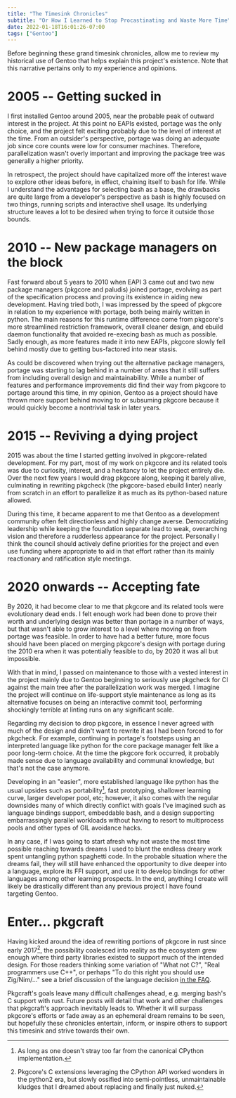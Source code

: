 ```yaml
---
title: "The Timesink Chronicles"
subtitle: "Or How I Learned to Stop Procastinating and Waste More Time"
date: 2022-01-18T16:01:26-07:00
tags: ["Gentoo"]
---
```


Before beginning these grand timesink chronicles, allow me to review my
historical use of Gentoo that helps explain this project's existence. Note that
this narrative pertains only to my experience and opinions.

# 2005 -- Getting sucked in

I first installed Gentoo around 2005, near the probable peak of outward
interest in the project. At this point no EAPIs existed, portage was the only
choice, and the project felt exciting probably due to the level of interest at
the time. From an outsider's perspective, portage was doing an adequate job
since core counts were low for consumer machines. Therefore, parallelization
wasn't overly important and improving the package tree was generally a higher
priority.

In retrospect, the project should have capitalized more off the interest wave
to explore other ideas before, in effect, chaining itself to bash for life.
While I understand the advantages for selecting bash as a base, the drawbacks
are quite large from a developer's perspective as bash is highly focused on two
things, running scripts and interactive shell usage. Its underlying structure
leaves a lot to be desired when trying to force it outside those bounds.

# 2010 -- New package managers on the block

Fast forward about 5 years to 2010 when EAPI 3 came out and two new package
managers (pkgcore and paludis) joined portage, evolving as part of the
specification process and proving its existence in aiding new development.
Having tried both, I was impressed by the speed of pkgcore in relation to my
experience with portage, both being mainly written in python. The main reasons
for this runtime difference come from pkgcore's more streamlined restriction
framework, overall cleaner design, and ebuild daemon functionality that
avoided re-execing bash as much as possible. Sadly enough, as more features
made it into new EAPIs, pkgcore slowly fell behind mostly due to getting
bus-factored into near stasis.

As could be discovered when trying out the alternative package managers,
portage was starting to lag behind in a number of areas that it still suffers
from including overall design and maintainability. While a number of features
and performance improvements did find their way from pkgcore to portage around
this time, in my opinion, Gentoo as a project should have thrown more support
behind moving to or subsuming pkgcore because it would quickly become a
nontrivial task in later years.

# 2015 -- Reviving a dying project

2015 was about the time I started getting involved in pkgcore-related
development. For my part, most of my work on pkgcore and its related tools was
due to curiosity, interest, and a hesitancy to let the project entirely die.
Over the next few years I would drag pkgcore along, keeping it barely alive,
culminating in rewriting pkgcheck (the pkgcore-based ebuild linter) nearly from
scratch in an effort to parallelize it as much as its python-based nature
allowed.

During this time, it became apparent to me that Gentoo as a development
community often felt directionless and highly change averse. Democratizing
leadership while keeping the foundation separate lead to weak, overarching
vision and therefore a rudderless appearance for the project. Personally I
think the council should actively define priorities for the project and even
use funding where appropriate to aid in that effort rather than its mainly
reactionary and ratification style meetings.

# 2020 onwards -- Accepting fate

By 2020, it had become clear to me that pkgcore and its related tools were
evolutionary dead ends. I felt enough work had been done to prove their worth
and underlying design was better than portage in a number of ways, but that
wasn't able to grow interest to a level where moving on from portage was
feasible. In order to have had a better future, more focus should have been
placed on merging pkgcore's design with portage during the 2010 era when it was
potentially feasible to do, by 2020 it was all but impossible.

With that in mind, I passed on maintenance to those with a vested interest in
the project mainly due to Gentoo beginning to seriously use pkgcheck for CI
against the main tree after the parallelization work was merged. I imagine the
project will continue on life-support style maintenance as long as its
alternative focuses on being an interactive commit tool, performing shockingly
terrible at linting runs on any significant scale.

Regarding my decision to drop pkgcore, in essence I never agreed with much of
the design and didn't want to rewrite it as I had been forced to for pkgcheck.
For example, continuing in portage's footsteps using an interpreted language
like python for the core package manager felt like a poor long-term choice. At
the time the pkgcore fork occurred, it probably made sense due to language
availability and communal knowledge, but that's not the case anymore.

Developing in an "easier", more established language like python has the usual
upsides such as portability[^1], fast prototyping, shallower learning curve,
larger developer pool, etc; however, it also comes with the regular downsides
many of which directly conflict with goals I've imagined such as language
bindings support, embeddable bash, and a design supporting embarrassingly
parallel workloads without having to resort to multiprocess pools and other
types of GIL avoidance hacks.

In any case, if I was going to start afresh why not waste the most time
possible reaching towards dreams I used to blunt the endless dreary work spent
untangling python spaghetti code. In the probable situation where the dreams
fail, they will still have enhanced the opportunity to dive deeper into a
language, explore its FFI support, and use it to develop bindings for other
languages among other learning prospects. In the end, anything I create will
likely be drastically different than any previous project I have found
targeting Gentoo.

# Enter... pkgcraft

Having kicked around the idea of rewriting portions of pkgcore in rust since
early 2017[^2], the possibility coalesced into reality as the ecosystem grew
enough where third party libraries existed to support much of the intended
design. For those readers thinking some variation of "What not C?", "Real
programmers use C++", or perhaps "To do this right you should use Zig/Nim/..."
see a brief discussion of the language decision [in the
FAQ](https://pkgcraft.github.io/about/#why-isnt-pkgcraft-implemented-in-c-c-python-etc-why-choose-rust).

Pkgcraft's goals leave many difficult challenges ahead, e.g. merging bash's C
support with rust. Future posts will detail that work and other challenges that
pkgcraft's approach inevitably leads to. Whether it will surpass pkgcore's
efforts or fade away as an ephemeral dream remains to be seen, but hopefully
these chronicles entertain, inform, or inspire others to support this timesink
and strive towards their own.

[^1]: As long as one doesn't stray too far from the canonical CPython implementation.
[^2]: Pkgcore's C extensions leveraging the CPython API worked wonders in the
  python2 era, but slowly ossified into semi-pointless, unmaintainable kludges
  that I dreamed about replacing and finally just nuked.
